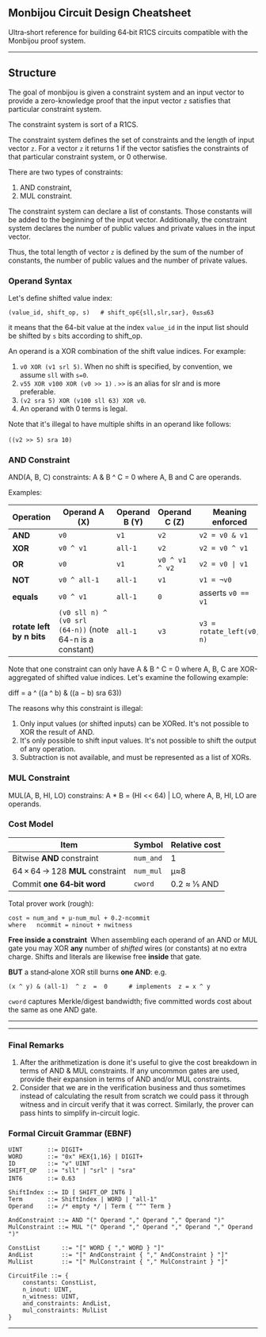 ## Monbijou Circuit Design Cheatsheet

Ultra‑short reference for building 64‑bit R1CS circuits compatible with the Monbijou proof system.

---

## Structure

The goal of monbijou is given a constraint system and an input vector to provide a zero-knowledge proof that the input vector `z` satisfies that particular constraint system.

The constraint system is sort of a R1CS.

The constraint system defines the set of constraints and the length of input vector `z`. For a vector `z` it returns 1 if the vector satisfies the constraints of that particular constraint system, or 0 otherwise.

There are two types of constraints:

1. AND constraint,
2. MUL constraint.

The constraint system can declare a list of constants. Those constants will be added to the beginning of the input vector. Additionally, the constraint system declares the number of public values and private values in the input vector.

Thus, the total length of vector `z` is defined by the sum of the number of constants, the number of public values and the number of private values.

### Operand Syntax

Let's define shifted value index:

```
(value_id, shift_op, s)   # shift_op∈{sll,slr,sar}, 0≤s≤63
```

it means that the 64-bit value at the index `value_id` in the input list should be shifted by `s` bits according to shift\_op.

An operand is a XOR combination of the shift value indices. For example:

1. `v0 XOR (v1 srl 5)`. When no shift is specified, by convention, we assume `sll` with `s=0`.
2. `v55 XOR v100 XOR (v0 >> 1)` . `>>` is an alias for slr and is more preferable.
3. `(v2 sra 5) XOR (v100 sll 63) XOR v0`.
4. An operand with 0 terms is legal.

Note that it's illegal to have multiple shifts in an operand like follows:

`((v2 >> 5) sra 10)` 

### AND Constraint

AND(A, B, C) constraints: A & B ^ C = 0 where A, B and C are operands.

Examples:

| Operation                 | Operand A (X)                                            | Operand B (Y) | Operand C (Z)  | Meaning enforced          |
| ------------------------- | -------------------------------------------------------- | ------------- | -------------- | ------------------------- |
| **AND**                   | `v0`                                                     | `v1`          | `v2`           | `v2 = v0 & v1`            |
| **XOR**                   | `v0 ^ v1`                                                | `all‑1`       | `v2`           | `v2 = v0 ^ v1`            |
| **OR**                    | `v0`                                                     | `v1`          | `v0 ^ v1 ^ v2` | `v2 = v0 \| v1`           |
| **NOT**                   | `v0 ^ all‑1`                                             | `all‑1`       | `v1`           | `v1 = ¬v0`                |
| **equals**                | `v0 ^ v1`                                                | `all‑1`       | `0`            | asserts `v0 == v1`        |
| **rotate left by n bits** | `(v0 sll n) ^ (v0 srl (64‑n))` (note 64-n is a constant) | `all‑1`       | `v3`           | `v3 = rotate_left(v0, n)` |

Note that one constraint can only have A & B ^ C = 0 where A, B, C are  XOR-aggregated of shifted value indices. Let's examine the following example:

diff = a ^ ((a ^ b) & ((a − b) sra 63))

The reasons why this constraint is illegal:

1. Only input values (or shifted inputs) can be XORed. It's not possible to XOR the result of AND.
2. It's only possible to shift input values. It's not possible to shift the output of any operation.
3. Subtraction is not available, and must be represented as a list of XORs.

### MUL Constraint

MUL(A, B, HI, LO) constrains: A \* B = (HI << 64) | LO, where A, B, HI, LO are operands.

### Cost Model

| Item                             | Symbol  | Relative cost |
| -------------------------------- | ------- | ------------- |
| Bitwise **AND** constraint       | `num_and`  | 1             |
| 64 × 64 → 128 **MUL** constraint | `num_mul`  | μ≈8         |
| Commit **one 64‑bit word**       | `cword` | 0.2 ≈ 1⁄5 AND |

Total prover work (rough):

```
cost ≈ num_and + μ·num_mul + 0.2·ncommit
where   ncommit = ninout + nwitness
```

**Free inside a constraint** When assembling each operand of an AND or MUL gate you may XOR **any** number of *shifted* wires (or constants) at no extra charge. Shifts and literals are likewise free **inside** that gate.

**BUT** a stand‑alone XOR still burns **one AND**: e.g.

```
(x ^ y) & (all‑1)  ^ z  =  0      # implements  z = x ^ y
```

`cword` captures Merkle/digest bandwidth; five committed words cost about the same as one AND gate.

---

---

### Final Remarks

1. After the arithmetization is done it's useful to give the cost breakdown in terms of AND & MUL constraints. If any uncommon gates are used, provide their expansion in terms of AND and/or MUL constraints.
2. Consider that we are in the verification business and thus sometimes instead of calculating the result from scratch we could pass it through witness and in circuit verify that it was correct. Similarly, the prover can pass hints to simplify in-circuit logic.

### Formal Circuit Grammar (EBNF)

```ebnf
UINT       ::= DIGIT+
WORD       ::= "0x" HEX{1,16} | DIGIT+
ID         ::= "v" UINT
SHIFT_OP   ::= "sll" | "srl" | "sra"
INT6       ::= 0‥63

ShiftIndex ::= ID [ SHIFT_OP INT6 ]
Term       ::= ShiftIndex | WORD | "all-1"
Operand    ::= /* empty */ | Term { "^" Term }

AndConstraint ::= AND "(" Operand "," Operand "," Operand ")"
MulConstraint ::= MUL "(" Operand "," Operand "," Operand "," Operand ")"

ConstList      ::= "[" WORD { "," WORD } "]"
AndList        ::= "[" AndConstraint { "," AndConstraint } "]"
MulList        ::= "[" MulConstraint { "," MulConstraint } "]"

CircuitFile ::= {
    constants: ConstList,
    n_inout: UINT,
    n_witness: UINT,
    and_constraints: AndList,
    mul_constraints: MulList
}
```

---
